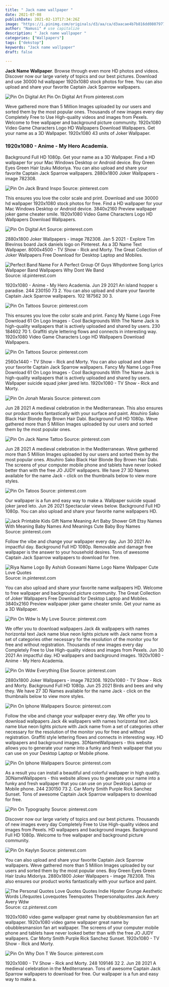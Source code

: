 ```yaml
---
title: " Jack name wallpaper "
date: 2021-07-08
publishDate: 2021-02-13T17:34:26Z
image: "https://i.pinimg.com/originals/d3/aa/ca/d3aacae4b7b816dd080797778832f709.jpg"
author: "Namusi" # use capitalize
description: " Jack name wallpaper "
categories: ["Wallpapers"]
tags: ["dekstop"]
keywords: "Jack name wallpaper"
draft: false

---
```



**Jack Name Wallpaper**. Browse through even more HD photos and videos. Discover now our large variety of topics and our best pictures. Download and use 30000 hd wallpaper 1920x1080 stock photos for free. You can also upload and share your favorite Captain Jack Sparrow wallpapers.

![Pin On Digital Art](https://i.pinimg.com/originals/4a/ed/5c/4aed5c5ac829bb60da0e87c670ba8ae6.png "Pin On Digital Art")
Pin On Digital Art From pinterest.com


Weve gathered more than 5 Million Images uploaded by our users and sorted them by the most popular ones. Thousands of new images every day Completely Free to Use High-quality videos and images from Pexels. Welcome to free wallpaper and background picture community. 1920x1080 Video Game Characters Logo HD Wallpapers Download Wallpapers. Get your name as a 3D Wallpaper. 1920x1080 43 units of Joker Wallpaper.

### 1920x1080 - Anime - My Hero Academia.

Background Full HD 1080p. Get your name as a 3D Wallpaper. Find a HD wallpaper for your Mac Windows Desktop or Android device. Boy Green Eyes Green Hair Izuku Midoriya. You can also upload and share your favorite Captain Jack Sparrow wallpapers. 2880x1800 Joker Wallpapers - image 782308.


![Pin On Jack Brand Inspo](https://i.pinimg.com/originals/7c/82/9a/7c829aece8a2282ece35b4734965c44a.png "Pin On Jack Brand Inspo")
Source: pinterest.com

This ensures you love the color scale and print. Download and use 30000 hd wallpaper 1920x1080 stock photos for free. Find a HD wallpaper for your Mac Windows Desktop or Android device. 3840x2160 Preview wallpaper joker game cheater smile. 1920x1080 Video Game Characters Logo HD Wallpapers Download Wallpapers.

![Pin On Digital Art](https://i.pinimg.com/originals/4a/ed/5c/4aed5c5ac829bb60da0e87c670ba8ae6.png "Pin On Digital Art")
Source: pinterest.com

2880x1800 Joker Wallpapers - image 782308. Jan 5 2021 - Explore Tim Blevinss board Jack daniels logo on Pinterest. As a 3D Name Text Wallpaper. 8000x4500 - TV Show - Rick and Morty. The Great Collection of Joker Wallpapers Free Download for Desktop Laptop and Mobiles.

![Perfect Band Name For A Perfect Group Of Guys Whydontwe Song Lyrics Wallpaper Band Wallpapers Why Dont We Band](https://i.pinimg.com/originals/91/bb/c7/91bbc7139eb71f472d60667347a00312.png "Perfect Band Name For A Perfect Group Of Guys Whydontwe Song Lyrics Wallpaper Band Wallpapers Why Dont We Band")
Source: id.pinterest.com

1920x1080 - Anime - My Hero Academia. Jun 29 2021 An island hopper s paradise. 244 230150 73 2. You can also upload and share your favorite Captain Jack Sparrow wallpapers. 102 187562 30 3.

![Pin On Tattoos](https://i.pinimg.com/originals/9f/1f/22/9f1f22d45726e084b3f1ecd599f6f957.png "Pin On Tattoos")
Source: pinterest.com

This ensures you love the color scale and print. Fancy My Name Logo Free Download 61 On Logo Images - Cool Backgrounds With The Name Jack is high-quality wallpapers that is actively uploaded and shared by users. 230 184602 70 1. Graffiti style lettering flows and connects in interesting way. 1920x1080 Video Game Characters Logo HD Wallpapers Download Wallpapers.

![Pin On Tattoos](https://i.pinimg.com/originals/1b/23/6b/1b236bffd82168c063289da42952ecb3.png "Pin On Tattoos")
Source: pinterest.com

2560x1440 - TV Show - Rick and Morty. You can also upload and share your favorite Captain Jack Sparrow wallpapers. Fancy My Name Logo Free Download 61 On Logo Images - Cool Backgrounds With The Name Jack is high-quality wallpapers that is actively uploaded and shared by users. Wallpaper suicide squad joker jared leto. 1920x1080 - TV Show - Rick and Morty.

![Pin On Jonah Marais](https://i.pinimg.com/originals/bd/f1/fb/bdf1fbaf6f9ee0da42a602353b4969f0.jpg "Pin On Jonah Marais")
Source: pinterest.com

Jun 28 2021 A medieval celebration in the Mediterranean. This also ensures our product works fantastically with your surface and paint. Atsuhiro Sako Black Hair Blonde Boy Brown Hair Dabi. Background Full HD 1080p. Weve gathered more than 5 Million Images uploaded by our users and sorted them by the most popular ones.

![Pin On Jack Name Tattoo](https://i.pinimg.com/736x/58/91/35/589135b48e57b5391b89e2272603c9d5.jpg "Pin On Jack Name Tattoo")
Source: pinterest.com

Jun 28 2021 A medieval celebration in the Mediterranean. Weve gathered more than 5 Million Images uploaded by our users and sorted them by the most popular ones. Atsuhiro Sako Black Hair Blonde Boy Brown Hair Dabi. The screens of your computer mobile phone and tablets have never looked better than with the free JO JUDY wallpapers. We have 27 3D Names available for the name Jack - click on the thumbnails below to view more styles.

![Pin On Tatoos](https://i.pinimg.com/736x/3b/63/a8/3b63a89d23220c079a49da143c7b4552.jpg "Pin On Tatoos")
Source: pinterest.com

Our wallpaper is a fun and easy way to make a. Wallpaper suicide squad joker jared leto. Jun 26 2021 Spectacular views below. Background Full HD 1080p. You can also upload and share your favorite name wallpapers HD.

![Jack Printable Kids Gift Name Meaning Art Baby Shower Gift Etsy Names With Meaning Baby Names And Meanings Cute Baby Boy Names](https://i.pinimg.com/originals/9f/d3/fb/9fd3fb24e9ff0db1ad162f64562423ae.jpg "Jack Printable Kids Gift Name Meaning Art Baby Shower Gift Etsy Names With Meaning Baby Names And Meanings Cute Baby Boy Names")
Source: pinterest.com

Follow the vibe and change your wallpaper every day. Jun 30 2021 An impactful day. Background Full HD 1080p. Removable and damage free wallpaper is the answer to your household desires. Tons of awesome Captain Jack Sparrow wallpapers to download for free.

![Riya Name Logo By Ashish Goswami Name Logo Name Wallpaper Cute Love Quotes](https://i.pinimg.com/originals/dc/20/f8/dc20f8fd4013801d24d56414bf76deea.jpg "Riya Name Logo By Ashish Goswami Name Logo Name Wallpaper Cute Love Quotes")
Source: in.pinterest.com

You can also upload and share your favorite name wallpapers HD. Welcome to free wallpaper and background picture community. The Great Collection of Joker Wallpapers Free Download for Desktop Laptop and Mobiles. 3840x2160 Preview wallpaper joker game cheater smile. Get your name as a 3D Wallpaper.

![Pin On Wdw Is My Love](https://i.pinimg.com/originals/46/41/c6/4641c68c732d31925cd6e065e229c36b.jpg "Pin On Wdw Is My Love")
Source: pinterest.com

We offer you to download wallpapers Jack 4k wallpapers with names horizontal text Jack name blue neon lights picture with Jack name from a set of categories other necessary for the resolution of the monitor you for free and without registration. Thousands of new images every day Completely Free to Use High-quality videos and images from Pexels. Jun 30 2021 An impactful day. HD wallpapers and background images. 1920x1080 - Anime - My Hero Academia.

![Pin On Wdw Everything Else](https://i.pinimg.com/originals/25/60/1b/25601b2c4e8d3e9282d5c9fbf8949b44.jpg "Pin On Wdw Everything Else")
Source: pinterest.com

2880x1800 Joker Wallpapers - image 782308. 1920x1080 - TV Show - Rick and Morty. Background Full HD 1080p. Jun 25 2021 Birds and bees and why they. We have 27 3D Names available for the name Jack - click on the thumbnails below to view more styles.

![Pin On Iphone Wallpapers](https://i.pinimg.com/originals/b3/6d/24/b36d24f83fbb4834d6f66c44dc07f270.jpg "Pin On Iphone Wallpapers")
Source: pinterest.com

Follow the vibe and change your wallpaper every day. We offer you to download wallpapers Jack 4k wallpapers with names horizontal text Jack name blue neon lights picture with Jack name from a set of categories other necessary for the resolution of the monitor you for free and without registration. Graffiti style lettering flows and connects in interesting way. HD wallpapers and background images. 3DNameWallpapers - this website allows you to generate your name into a funky and fresh wallpaper that you can use on your Desktop Laptop or Mobile phone.

![Pin On Iphone Wallpapers](https://i.pinimg.com/474x/46/05/68/4605684bd526ca59b9cca9e0b720f0df.jpg "Pin On Iphone Wallpapers")
Source: pinterest.com

As a result you can install a beautiful and colorful wallpaper in high quality. 3DNameWallpapers - this website allows you to generate your name into a funky and fresh wallpaper that you can use on your Desktop Laptop or Mobile phone. 244 230150 73 2. Car Morty Smith Purple Rick Sanchez Sunset. Tons of awesome Captain Jack Sparrow wallpapers to download for free.

![Pin On Typography](https://i.pinimg.com/originals/2b/d6/fd/2bd6fd8ce97310c57a905ccb3d3e0999.jpg "Pin On Typography")
Source: pinterest.com

Discover now our large variety of topics and our best pictures. Thousands of new images every day Completely Free to Use High-quality videos and images from Pexels. HD wallpapers and background images. Background Full HD 1080p. Welcome to free wallpaper and background picture community.

![Pin On Kaylyn](https://i.pinimg.com/474x/20/a9/d7/20a9d792d209df50ad8135937e149f4e.jpg "Pin On Kaylyn")
Source: pinterest.com

You can also upload and share your favorite Captain Jack Sparrow wallpapers. Weve gathered more than 5 Million Images uploaded by our users and sorted them by the most popular ones. Boy Green Eyes Green Hair Izuku Midoriya. 2880x1800 Joker Wallpapers - image 782308. This also ensures our product works fantastically with your surface and paint.

![The Personal Quotes Love Quotes Quotes Indie Hipster Grunge Aesthetic Words Lifequotes Lovequotes Teenquotes Thepersonalquotes Jack Avery Avery Wdw](https://i.pinimg.com/originals/34/8a/bd/348abd63fce0faf606c05ab91e0d9a8d.jpg "The Personal Quotes Love Quotes Quotes Indie Hipster Grunge Aesthetic Words Lifequotes Lovequotes Teenquotes Thepersonalquotes Jack Avery Avery Wdw")
Source: cz.pinterest.com

1920x1080 video game wallpaper great name by obubblesmansion fan art wallpaper. 1920x1080 video game wallpaper great name by obubblesmansion fan art wallpaper. The screens of your computer mobile phone and tablets have never looked better than with the free JO JUDY wallpapers. Car Morty Smith Purple Rick Sanchez Sunset. 1920x1080 - TV Show - Rick and Morty.

![Pin On Why Don T We](https://i.pinimg.com/originals/d3/aa/ca/d3aacae4b7b816dd080797778832f709.jpg "Pin On Why Don T We")
Source: pinterest.com

1920x1080 - TV Show - Rick and Morty. 248 109146 32 2. Jun 28 2021 A medieval celebration in the Mediterranean. Tons of awesome Captain Jack Sparrow wallpapers to download for free. Our wallpaper is a fun and easy way to make a.

